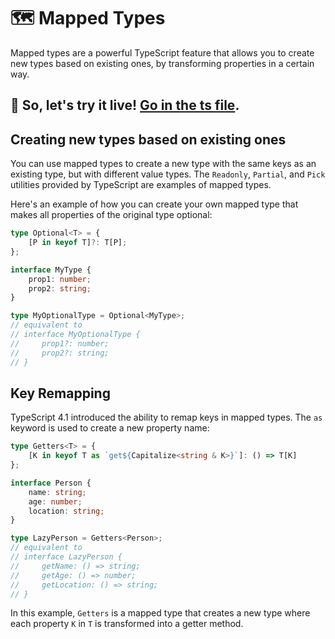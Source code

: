 # 🗺️ Mapped Types

Mapped types are a powerful TypeScript feature that allows you to create new types based on existing ones, by transforming properties in a certain way.

## 🎯 So, let's try it live! [Go in the ts file](./mapped-types.ts).

## Creating new types based on existing ones

You can use mapped types to create a new type with the same keys as an existing type, but with different value types. The `Readonly`, `Partial`, and `Pick` utilities provided by TypeScript are examples of mapped types.

Here's an example of how you can create your own mapped type that makes all properties of the original type optional:

```typescript
type Optional<T> = {
    [P in keyof T]?: T[P];
};

interface MyType {
    prop1: number;
    prop2: string;
}

type MyOptionalType = Optional<MyType>;
// equivalent to
// interface MyOptionalType {
//     prop1?: number;
//     prop2?: string;
// }
```

## Key Remapping

TypeScript 4.1 introduced the ability to remap keys in mapped types. The `as` keyword is used to create a new property name:

```typescript
type Getters<T> = {
    [K in keyof T as `get${Capitalize<string & K>}`]: () => T[K]
};

interface Person {
    name: string;
    age: number;
    location: string;
}

type LazyPerson = Getters<Person>;
// equivalent to
// interface LazyPerson {
//     getName: () => string;
//     getAge: () => number;
//     getLocation: () => string;
// }
```

In this example, `Getters` is a mapped type that creates a new type where each property `K` in `T` is transformed into a getter method.
